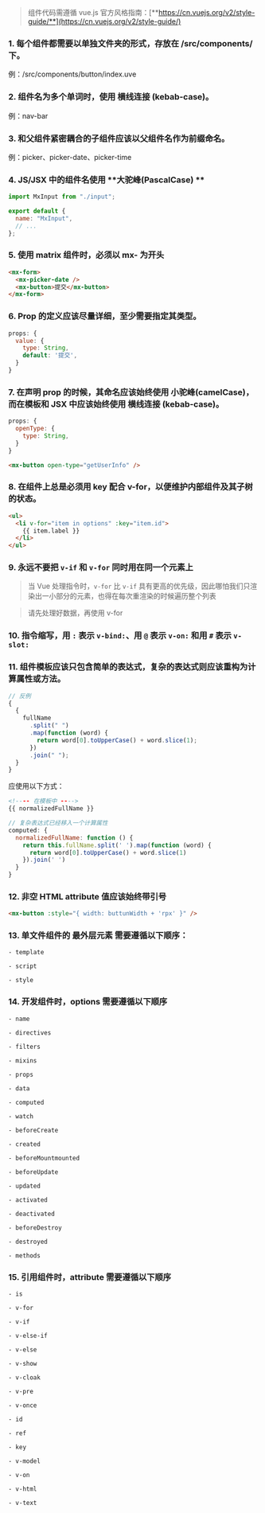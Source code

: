 > 组件代码需遵循 vue.js 官方风格指南：[**https://cn.vuejs.org/v2/style-guide/**](https://cn.vuejs.org/v2/style-guide/)

### 1. 每个组件都需要以**单独文件夹**的形式，存放在 /src/components/ 下。

例：/src/components/button/index.uve

### 2. 组件名为多个单词时，使用 **横线连接 (kebab-case)**。

例：nav-bar

### 3. 和父组件紧密耦合的子组件应该以父组件名作为前缀命名。

例：picker、picker-date、picker-time

### 4. JS/JSX 中的组件名使用 **大驼峰(PascalCase) **

```javascript
import MxInput from "./input";

export default {
  name: "MxInput",
  // ...
};
```

### 5. 使用 matrix 组件时，必须以 mx- 为开头

```html
<mx-form>
  <mx-picker-date />
  <mx-button>提交</mx-button>
</mx-form>
```

### 6. Prop 的定义应该尽量详细，至少需要指定其类型。

```javascript
props: {
  value: {
    type: String,
    default: '提交',
  }
}
```

### 7. 在声明 prop 的时候，其命名应该始终使用 **小驼峰(camelCase)**，而在模板和 JSX 中应该始终使用 **横线连接 (kebab-case)**。

```javascript
props: {
  openType: {
    type: String,
  }
}
```

```html
<mx-button open-type="getUserInfo" />
```

### 8. 在组件上总是必须用 key 配合 v-for，以便维护内部组件及其子树的状态。

```html
<ul>
  <li v-for="item in options" :key="item.id">
    {{ item.label }}
  </li>
</ul>
```

### 9. 永远不要把 `v-if` 和 `v-for` 同时用在同一个元素上

> 当 Vue 处理指令时，`v-for` 比 `v-if` 具有更高的优先级，因此哪怕我们只渲染出一小部分的元素，也得在每次重渲染的时候遍历整个列表

> 请先处理好数据，再使用 v-for

### 10. 指令缩写，用 `:` 表示 `v-bind:`、用 `@` 表示 `v-on:` 和用 `#` 表示 `v-slot:`

### 11. **组件模板应该只包含简单的表达式，复杂的表达式则应该重构为计算属性或方法。**

```javascript
// 反例
{
  {
    fullName
      .split(" ")
      .map(function (word) {
        return word[0].toUpperCase() + word.slice(1);
      })
      .join(" ");
  }
}
```

应使用以下方式：

```html
<!---- 在模板中 ---->
{{ normalizedFullName }}
```

```javascript
// 复杂表达式已经移入一个计算属性
computed: {
  normalizedFullName: function () {
    return this.fullName.split(' ').map(function (word) {
      return word[0].toUpperCase() + word.slice(1)
    }).join(' ')
  }
}
```

### 12. **非空 HTML attribute 值应该始终带引号**

```html
<mx-button :style="{ width: buttunWidth + 'rpx' }" />
```

### 13. 单文件组件的 最外层元素 需要遵循以下顺序：

```text
- template

- script

- style
```

### 14. 开发组件时，options 需要遵循以下顺序

```text
- name

- directives

- filters

- mixins

- props

- data

- computed

- watch

- beforeCreate

- created

- beforeMountmounted

- beforeUpdate

- updated

- activated

- deactivated

- beforeDestroy

- destroyed

- methods
```

### 15. 引用组件时，attribute 需要遵循以下顺序

```text
- is

- v-for

- v-if

- v-else-if

- v-else

- v-show

- v-cloak

- v-pre

- v-once

- id

- ref

- key

- v-model

- v-on

- v-html

- v-text
```
